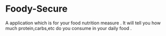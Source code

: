 # Foody-Secure
A application which is for your food nutrition measure . It will tell you how much protein,carbs,etc do you consume in your daily food .
